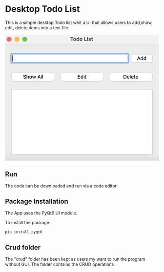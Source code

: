 # Desktop Todo List

This is a simple desktop Todo list whit a UI that allows users to add,show, edit, delete items into a text file

![UI Screenshot](https://github.com/Pick-Y/toDoList/blob/main/ui.png)

## Run

The code can be downloaded and run via a code editor

## Package Installation

The App uses the PyQt6 UI module.

To install the package:

```bash
pip install pyqt6
```

## Crud folder

The "crud" folder has been kept as users my want to run the program without GUI.
The folder contains the CRUD operations
